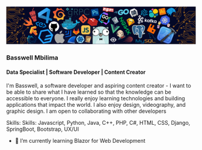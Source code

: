 ![Software Engineer | Graphic Designer | Content Creator](https://github.com/Basswell234/Basswell234/blob/main/languages-header.png)
### Basswell Mbilima
#### Data Specialist | Software Developer | Content Creator
I'm Basswell, a software developer and aspiring content creator - I want to be able to share what I have learned so that the knowledge can be accessible to everyone. I really enjoy learning technologies and building applications that impact the world. I also enjoy design, videography, and graphic design. I am open to collaborating with other developers

Skills: Skills: Javascript, Python, Java, C++, PHP, C#, HTML, CSS, Django, SpringBoot, Bootstrap, UX/UI

- 🔭 I’m currently learning Blazor for Web Development






